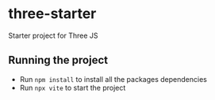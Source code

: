 # three-starter
Starter project for Three JS

## Running the project
- Run <code>npm install</code> to install all the packages dependencies
- Run <code>npx vite</code> to start the project